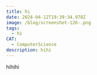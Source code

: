 ```yaml
---
title: hi
date: 2024-04-12T19:39:34.978Z
image: /blog/screenshot-126-.png
tags:
  - hi
CAT:
  - ComputerScience
description: hihi
---
```

h﻿ihihi